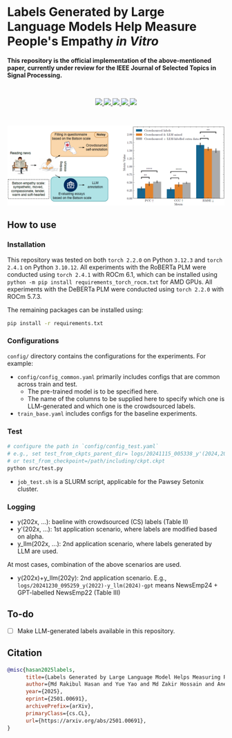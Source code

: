 # Labels Generated by Large Language Models Help Measure People's Empathy _in Vitro_

**This repository is the official implementation of the above-mentioned paper, currently under review for the IEEE Journal of Selected Topics in Signal Processing.**

&nbsp;

<div align="center">
    <a href="https://arxiv.org/abs/2501.00691">
        <img src="https://img.shields.io/badge/arXiv-2501.00691-b31b1b.svg?style=flat-square">
    </a>
    <a href="https://arxiv.org/pdf/2501.00691">
        <img src="https://img.shields.io/badge/PDF-paper-b31b1b.svg?style=flat-square">
    </a>
    <a href="https://github.com/hasan-rakibul/LLMPathy/stargazers">
        <img src="https://img.shields.io/github/stars/hasan-rakibul/LLMPathy?style=flat-square">
    </a>
    <a href="https://github.com/hasan-rakibul/LLMPathy/network/members">
        <img src="https://img.shields.io/github/forks/hasan-rakibul/LLMPathy?style=flat-square">
    </a>
    <a href="https://github.com/hasan-rakibul/LLMPathy/blob/main/LICENSE">
        <img src="https://img.shields.io/github/license/hasan-rakibul/LLMPathy?style=flat-square">
    </a>
</div>

&nbsp;

<div align="center">
    <img src="Figure-1.png" width="800">
</div>

## How to use

### Installation
This repository was tested on both `torch 2.2.0` on Python `3.12.3` and `torch 2.4.1` on Python `3.10.12`. All experiments with the RoBERTa PLM were conducted using `torch 2.4.1` with ROCm 6.1, which can be installed using `python -m pip install requirements_torch_rocm.txt` for AMD GPUs. All experiments with the DeBERTa PLM were conducted using `torch 2.2.0` with ROCm 5.7.3. 

The remaining packages can be installed using:
```bash
pip install -r requirements.txt
```

### Configurations
`config/` directory contains the configurations for the experiments. For example:
- `config/config_common.yaml` primarily includes configs that are common across train and test.
     - The pre-trained model is to be specified here.
     - The name of the columns to be supplied here to specify which one is LLM-generated and which one is the crowdsourced labels.
- `train_base.yaml` includes configs for the baseline experiments.


### Test
```bash
# configure the path in `config/config_test.yaml`
# e.g., set test_from_ckpts_parent_dir= logs/20241115_005338_y'(2024,2022)-ImprovedEarlyStop-MultiAlpha/lr_3e-05_bs_16/alpha_4.0`
# or test_from_checkpoint=/path/including/ckpt.ckpt
python src/test.py
```
- `job_test.sh` is a SLURM script, applicable for the Pawsey Setonix cluster.

### Logging
- y(202x, ...): baeline with crowdsourced (CS) labels (Table II)
- y'(202x, ...): 1st application scenario, where labels are modified based on alpha.
- y_llm(202x, ...): 2nd application scenario, where labels generated by LLM are used.

At most cases, combination of the above scenarios are used.
- y(202x)+y_llm(202y): 2nd application scenario. E.g., `logs/20241230_095259_y(2022)-y_llm(2024)-gpt` means NewsEmp24 + GPT-labelled NewsEmp22 (Table III)


## To-do
- [ ] Make LLM-generated labels available in this repository.


## Citation
```bibtex
@misc{hasan2025labels,
      title={Labels Generated by Large Language Model Helps Measuring People's Empathy in Vitro}, 
      author={Md Rakibul Hasan and Yue Yao and Md Zakir Hossain and Aneesh Krishna and Imre Rudas and Shafin Rahman and Tom Gedeon},
      year={2025},
      eprint={2501.00691},
      archivePrefix={arXiv},
      primaryClass={cs.CL},
      url={https://arxiv.org/abs/2501.00691}, 
}
```